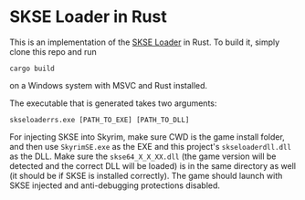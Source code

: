 # SKSE Loader in Rust

This is an implementation of the [SKSE Loader](http://skse.silverlock.org) in Rust. To build it, simply clone this repo and run

    cargo build

on a Windows system with MSVC and Rust installed.

The executable that is generated takes two arguments:

    skseloaderrs.exe [PATH_TO_EXE] [PATH_TO_DLL]

For injecting SKSE into Skyrim, make sure CWD is the game install folder, and then use `SkyrimSE.exe` as the EXE and this project's `skseloaderdll.dll` as the DLL. Make sure the `skse64_X_X_XX.dll` (the game version will be detected and the correct DLL will be loaded) is in the same directory as well (it should be if SKSE is installed correctly). The game should launch with SKSE injected and anti-debugging protections disabled.
